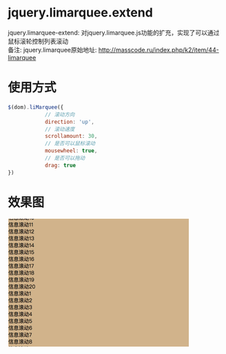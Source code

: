# jquery.limarquee.extend
jquery.limarquee-extend: 对jquery.limarquee.js功能的扩充，实现了可以通过鼠标滚轮控制列表滚动<br> 
备注: jquery.limarquee原始地址: http://masscode.ru/index.php/k2/item/44-limarquee
# 使用方式
```javascript
$(dom).liMarquee({
            // 滚动方向
            direction: 'up',
            // 滚动速度
            scrollamount: 30,
            // 是否可以鼠标滚动
            mousewheel: true,
            // 是否可以拖动
            drag: true
})
```
# 效果图
![image](https://github.com/super-Sun/jquery.limarquee.extend/blob/master/gif/mousewheel.gif)

